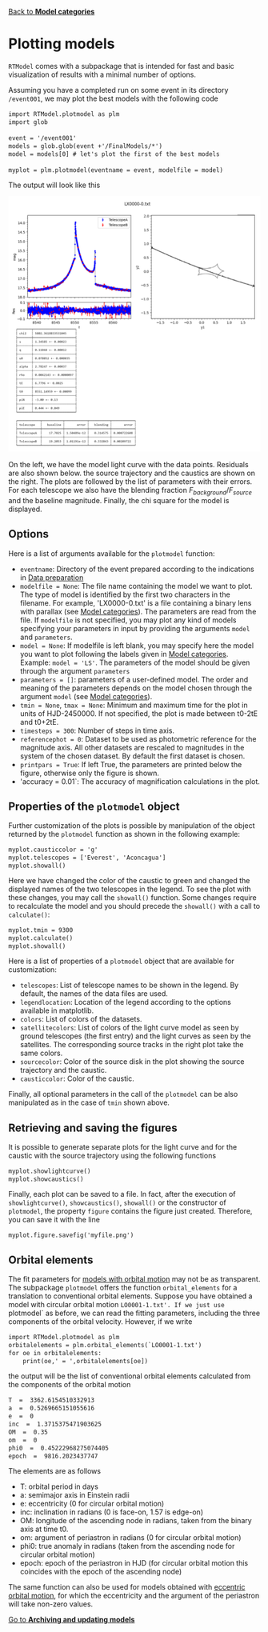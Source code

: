 [Back to **Model categories**](ModelCategories.md)

# Plotting models

`RTModel` comes with a subpackage that is intended for fast and basic visualization of results with a minimal number of options.

Assuming you have a completed run on some event in its directory `/event001`, we may plot the best models with the following code

```
import RTModel.plotmodel as plm
import glob

event = '/event001'
models = glob.glob(event +'/FinalModels/*')
model = models[0] # let's plot the first of the best models

myplot = plm.plotmodel(eventname = event, modelfile = model)
```

The output will look like this

<img src="plotmodel_fig1.png" width = 900>

On the left, we have the model light curve with the data points. Residuals are also shown below. the source trajectory and the caustics are shown on the right. The plots are followed by the list of parameters with their errors. For each telescope we also have the blending fraction $F_{background}/F_{source}$ and the baseline magnitude. Finally, the chi square for the model is displayed.

## Options

Here is a list of arguments available for the `plotmodel` function:
- `eventname`: Directory of the event prepared according to the indications in [Data preparation](DataPreparation.md)
- `modelfile = None`: The file name containing the model we want to plot. The type of model is identified by the first two characters in the filename. For example, 'LX0000-0.txt' is a file containing a binary lens with parallax (see [Model categories](ModelCategories.md)). The parameters are read from the file. If `modelfile` is not specified, you may plot any kind of models specifying your parameters in input by providing the arguments `model` and `parameters`.
- `model = None`: If modelfile is left blank, you may specify here the model you want to plot following the labels given in [Model categories](ModelCategories.md). Example: `model = 'LS'`. The parameters of the model should be given through the argument `parameters`
- `parameters = []`: parameters of a user-defined model. The order and meaning of the parameters depends on the model chosen through the argument `model` (see [Model categories](ModelCategories.md)).
- `tmin = None`, `tmax = None`: Minimum and maximum time for the plot in units of HJD-2450000. If not specified, the plot is made between t0-2tE and t0+2tE.
- `timesteps = 300`: Number of steps in time axis.
- `referencephot = 0`: Dataset to be used as photometric reference for the magnitude axis. All other datasets are rescaled to magnitudes in the system of the chosen dataset. By default the first dataset is chosen.
- `printpars = True`: If left True, the parameters are printed below the figure, otherwise only the figure is shown.
- 'accuracy = 0.01`: The accuracy of magnification calculations in the plot.

## Properties of the ```plotmodel``` object

Further customization of the plots is possible by manipulation of the object returned by the `plotmodel` function as shown in the following example:

```
myplot.causticcolor = 'g'
myplot.telescopes = ['Everest', 'Aconcagua']
myplot.showall()
```

Here we have changed the color of the caustic to green and changed the displayed names of the two telescopes in the legend. To see the plot with these changes, you may call the `showall()` function. Some changes require to recalculate the model and you should precede the `showall()` with a call to `calculate()`:

```
myplot.tmin = 9300
myplot.calculate()
myplot.showall()
```

Here is a list of properties of a `plotmodel` object that are available for customization:
- `telescopes`: List of telescope names to be shown in the legend. By default, the names of the data files are used.
- `legendlocation`: Location of the legend according to the options available in matplotlib.
- `colors`: List of colors of the datasets.
- `satellitecolors`: List of colors of the light curve model as seen by ground telescopes (the first entry) and the light curves as seen by the satellites. The corresponding source tracks in the right plot take the same colors.
- `sourcecolor`: Color of the source disk in the plot showing the source trajectory and the caustic.
- `causticcolor`: Color of the caustic.

Finally, all optional parameters in the call of the `plotmodel` can be also manipulated as in the case of `tmin` shown above.

## Retrieving and saving the figures

It is possible to generate separate plots for the light curve and for the caustic with the source trajectory using the following functions

```
myplot.showlightcurve()
myplot.showcaustics()
```

Finally, each plot can be saved to a file. In fact, after the execution of `showlightcurve()`, `showcaustics()`, `showall()` or the constructor of `plotmodel`, the property `figure` contains the figure just created. Therefore, you can save it with the line

```
myplot.figure.savefig('myfile.png')
```

## Orbital elements

The fit parameters for [models with orbital motion](ModelCategories.md) may not be as transparent. The subpackage `plotmodel` offers the function `orbital_elements` for a translation to conventional orbital elements. Suppose you have obtained a model with circular orbital motion `LO0001-1.txt'. If we just use `plotmodel` as before, we can read the fitting parameters, including the three components of the orbital velocity. However, if we write

```
import RTModel.plotmodel as plm
orbitalelements = plm.orbital_elements(`LO0001-1.txt')
for oe in orbitalelements:
    print(oe,' = ',orbitalelements[oe])
```

the output will be the list of conventional orbital elements calculated from the components of the orbital motion

```
T  =  3362.6154510332913
a  =  0.5269665151055616
e  =  0
inc  =  1.3715375471903625
OM  =  0.35
om  =  0
phi0  =  0.45222968275074405
epoch  =  9816.2023437747
```

The elements are as follows
- T: orbital period in days
- a: semimajor axis in Einstein radii
- e: eccentricity (0 for circular orbital motion)
- inc: inclination in radians (0 is face-on, 1.57 is edge-on)
- OM: longitude of the ascending node in radians, taken from the binary axis at time t0.
- om: argument of periastron in radians (0 for circular orbital motion)
- phi0: true anomaly in radians (taken from the ascending node for circular orbital motion)
- epoch: epoch of the periastron in HJD (for circular orbital motion this coincides with the epoch of the ascending node)

The same function can also be used for models obtained with [eccentric orbital motion](ModelCategories.md), for which the eccentricity and the argument of the periastron will take non-zero values. 

[Go to **Archiving and updating models**](Archive.md)
